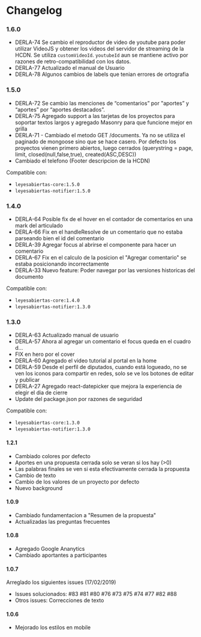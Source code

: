 
# Changelog

### 1.6.0

- DERLA-74 Se cambio el reproductor de video de youtube para poder utilizar VideoJS y obtener los videos del servidor de streaming de la HCDN. Se utiliza `customVideoId`. `youtubeId` aun se mantiene activo por razones de retro-compatibilidad con los datos.
- DERLA-77 Actualizado el manual de Usuario
- DERLA-78 Algunos cambios de labels que tenian errores de ortografia

### 1.5.0

- DERLA-72 Se cambio las menciones de “comentarios” por "aportes” y “aportes” por “aportes destacados”.
- DERLA-75 Agregado support a las tarjetas de los proyectos para soportar textos largos y agregado Masonry para que funcione mejor en grilla
- DERLA-71 - Cambiado el metodo GET /documents.  Ya no se utiliza el paginado de mongoose sino que se hace casero.   Por defecto los proyectos vienen primero abiertos, luego cerrados (querystring = page, limit, closed(null,false,true), created(ASC,DESC))
- Cambiado el telefono (Footer descripcion de la HCDN)

Compatible con:
- `leyesabiertas-core:1.5.0`
- `leyesabiertas-notifier:1.5.0`

### 1.4.0

- DERLA-64 Posible fix de el hover en el contador de comentarios en una mark del articulado
- DERLA-66 Fix en el handleResolve de un comentario que no estaba parseando bien el id del comentario
- DERLA-39 Agregar focus al abrirse el componente para hacer un comentario
- DERLA-67 Fix en el calculo de la posicion el "Agregar comentario" se estaba posicionando incorrectamente
- DERLA-33 Nuevo feature: Poder navegar por las versiones historicas del documento

Compatible con:
- `leyesabiertas-core:1.4.0`
- `leyesabiertas-notifier:1.3.0`


### 1.3.0

- DERLA-63 Actualizado manual de usuario 
- DERLA-57 Ahora al agregar un comentario el focus queda en el cuadro d…
- FIX en hero por el cover
- DERLA-60 Agregado el video tutorial al portal en la home
- DERLA-59 Desde el perfil de diputados, cuando está logueado, no se ven los iconos para compartir en redes, solo se ve los botones de editar y publicar
- DERLA-27 Agregado react-datepicker que mejora la experiencia de elegir el dia de cierre
- Update del package.json por razones de seguridad

Compatible con:
- `leyesabiertas-core:1.3.0`
- `leyesabiertas-notifier:1.3.0`

#### 1.2.1

- Cambiado colores por defecto
- Aportes en una propuesta cerrada solo se veran si los hay (>0)
- Las palabras finales se ven si esta efectivamente cerrada la propuesta
- Cambio de texto
- Cambio de los valores de un proyecto por defecto
- Nuevo background 

#### 1.0.9
- Cambiado fundamentacion a "Resumen de la propuesta"
- Actualizadas las preguntas frecuentes

#### 1.0.8
- Agregado Google Ananytics
- Cambiado aportantes a participantes

#### 1.0.7
Arreglado los siguientes issues (17/02/2019)
- Issues solucionados: #83 #81 #80 #76 #73 #75 #74 #77 #82 #88
- Otros issues: Correcciones de texto

#### 1.0.6

- Mejorado los estilos en mobile
